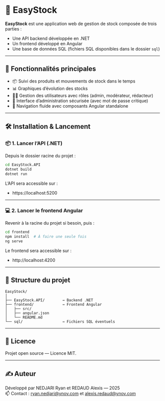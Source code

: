 # 🧮 EasyStock

**EasyStock** est une application web de gestion de stock composée de trois parties :
- Une API backend développée en .NET
- Un frontend développé en Angular
- Une base de données SQL (fichiers SQL disponibles dans le dossier `sql`)

---

## 🚀 Fonctionnalités principales

- 📦 Suivi des produits et mouvements de stock dans le temps
- 📊 Graphiques d’évolution des stocks
- 🧑‍💼 Gestion des utilisateurs avec rôles (admin, modérateur, rédacteur)
- 🔐 Interface d’administration sécurisée (avec mot de passe critique)
- 🧭 Navigation fluide avec composants Angular standalone

---

## 🛠️ Installation & Lancement

### 📦 1. Lancer l’API (.NET)

Depuis le dossier racine du projet :

```bash
cd EasyStock.API
dotnet build
dotnet run
```

L’API sera accessible sur :
- https://localhost:5200

---

### 💻 2. Lancer le frontend Angular

Revenir à la racine du projet si besoin, puis :

```bash
cd frontend
npm install  # À faire une seule fois
ng serve
```

Le frontend sera accessible sur :
- http://localhost:4200

---

## 📁 Structure du projet

```
EasyStock/
│
├── EasyStock.API/        → Backend .NET
├── frontend/             → Frontend Angular
│   ├── src/
│   ├── angular.json
│   └── README.md
└── sql/                  → Fichiers SQL éventuels
```

---

## 📜 Licence

Projet open source — Licence MIT.

---

## ✍️ Auteur

Développé par NEDJARI Ryan et REDAUD Alexis — 2025  
📫 Contact : ryan.nedjari@ynov.com et alexis.redaud@ynov.com
             
